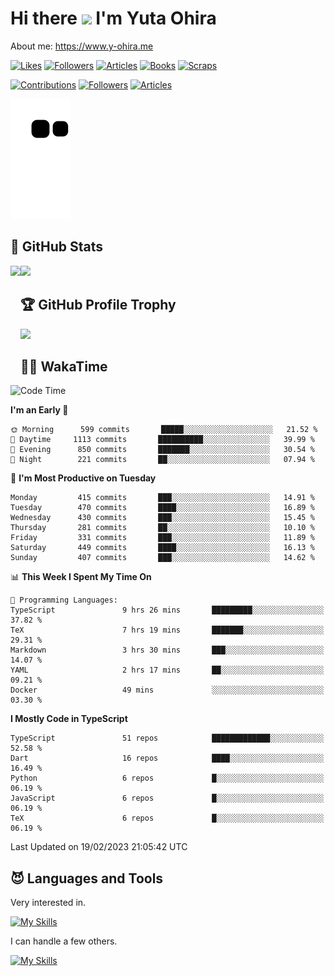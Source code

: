 # Hi there <img width="35" src="https://user-images.githubusercontent.com/50891407/148686885-0fefeb76-4cf6-473a-9e3e-889ce5513450.gif" /> I'm Yuta Ohira

About me: https://www.y-ohira.me

[![Likes](https://badgen.org/img/zenn/alesion/likes?style=for-the-badge)](https://zenn.dev/alesion)
[![Followers](https://badgen.org/img/zenn/alesion/followers?style=for-the-badge)](https://zenn.dev/alesion)
[![Articles](https://badgen.org/img/zenn/alesion/articles?style=for-the-badge)](https://zenn.dev/alesion)
[![Books](https://badgen.org/img/zenn/alesion/books?style=for-the-badge)](https://zenn.dev/alesion?tab=books)
[![Scraps](https://badgen.org/img/zenn/alesion/scraps?style=for-the-badge)](https://zenn.dev/alesion?tab=scraps)

[![Contributions](https://badgen.org/img/qiita/alesion30/contributions?style=for-the-badge)](https://qiita.com/alesion30)
[![Followers](https://badgen.org/img/qiita/alesion30/followers?style=for-the-badge)](https://qiita.com/alesion30)
[![Articles](https://badgen.org/img/qiita/alesion30/articles?style=for-the-badge)](https://qiita.com/alesion30)

<!-- <p align="left"> -->
  <!-- GitHub -->
<!--   <a href="https://github.com/alesion30/alesion30/">
    <img src="https://komarev.com/ghpvc/?username=alesion30" alt="alesion30" />
  </a>
  <a href="https://github.com/alesion30">
    <img height="20" src="https://img.shields.io/github/followers/alesion30?label=follow&logo=github&style=flat" />
  </a> -->
  <!-- Zenn -->
<!--   <a href="https://zenn.dev/alesion">
    <img src="https://zenn.badge.nikaera.com/s/alesion/likes?style=flat" alt="alesion likes" />
  </a>
  <a href="https://zenn.dev/alesion/articles">
    <img src="https://zenn.badge.nikaera.com/s/alesion/articles?style=flat" alt="alesion articles" />
  </a>
  <a href="https://zenn.dev/alesion/followers">
    <img src="https://zenn.badge.nikaera.com/s/alesion/followers?style=flat" alt="alesion followers" />
  </a>
  <a href="https://zenn.dev/alesion/books">
    <img src="https://zenn.badge.nikaera.com/s/alesion/books?style=flat" alt="alesion books" />
  </a>
  <a href="https://zenn.dev/alesion/scraps">
    <img src="https://zenn.badge.nikaera.com/s/alesion/scraps?style=flat" alt="alesion scraps" />
  </a> -->
  <!-- qiita -->
<!--   <a href="http://qiita.com/Alesion30">
    <img height="20" src="https://qiita-badge.apiapi.app/s/Alesion30/posts.svg" />
  </a>
    <img height="20" src="https://qiita-badge.apiapi.app/s/Alesion30/contributions.svg" />
  </a> -->
<!-- </p> -->


<!-- ## 🐍 Contribution -->

<img src="https://github.com/Alesion30/Alesion30/blob/output/github-contribution-grid-snake.svg" alt="GitHub Snake dark" />


## 💎 GitHub Stats

<div>
  <img height="170" align="left" src="https://github-readme-stats.vercel.app/api?username=Alesion30&count_private=true&show_icons=true&title_color=81A1C1&text_color=ECEFF4&bg_color=2E3440&icon_color=D8DEE9&border_radius=10" />
  <img height="170" src="https://github-readme-stats.vercel.app/api/top-langs/?username=Alesion30&langs_count=8&layout=compact&title_color=81A1C1&text_color=ECEFF4&bg_color=2E3440&icon_color=D8DEE9&border_radius=10" />
</div>


## 🏆 GitHub Profile Trophy

<img width="800" src="https://github-profile-trophy.vercel.app/?username=Alesion30&theme=nord&no-frame=true"/>


## 🧑‍💻 WakaTime

<!--START_SECTION:waka-->
![Code Time](http://img.shields.io/badge/Code%20Time-1%2C811%20hrs%2053%20mins-blue)

**I'm an Early 🐤** 

```text
🌞 Morning      599 commits       █████░░░░░░░░░░░░░░░░░░░░   21.52 % 
🌆 Daytime     1113 commits       ██████████░░░░░░░░░░░░░░░   39.99 % 
🌃 Evening      850 commits       ███████░░░░░░░░░░░░░░░░░░   30.54 % 
🌙 Night        221 commits       ██░░░░░░░░░░░░░░░░░░░░░░░   07.94 % 

```
📅 **I'm Most Productive on Tuesday** 

```text
Monday         415 commits       ███░░░░░░░░░░░░░░░░░░░░░░   14.91 % 
Tuesday        470 commits       ████░░░░░░░░░░░░░░░░░░░░░   16.89 % 
Wednesday      430 commits       ███░░░░░░░░░░░░░░░░░░░░░░   15.45 % 
Thursday       281 commits       ██░░░░░░░░░░░░░░░░░░░░░░░   10.10 % 
Friday         331 commits       ███░░░░░░░░░░░░░░░░░░░░░░   11.89 % 
Saturday       449 commits       ████░░░░░░░░░░░░░░░░░░░░░   16.13 % 
Sunday         407 commits       ███░░░░░░░░░░░░░░░░░░░░░░   14.62 % 

```


📊 **This Week I Spent My Time On** 

```text
💬 Programming Languages: 
TypeScript               9 hrs 26 mins       █████████░░░░░░░░░░░░░░░░   37.82 % 
TeX                      7 hrs 19 mins       ███████░░░░░░░░░░░░░░░░░░   29.31 % 
Markdown                 3 hrs 30 mins       ███░░░░░░░░░░░░░░░░░░░░░░   14.07 % 
YAML                     2 hrs 17 mins       ██░░░░░░░░░░░░░░░░░░░░░░░   09.21 % 
Docker                   49 mins             ░░░░░░░░░░░░░░░░░░░░░░░░░   03.30 % 

```

**I Mostly Code in TypeScript** 

```text
TypeScript               51 repos            █████████████░░░░░░░░░░░░   52.58 % 
Dart                     16 repos            ████░░░░░░░░░░░░░░░░░░░░░   16.49 % 
Python                   6 repos             █░░░░░░░░░░░░░░░░░░░░░░░░   06.19 % 
JavaScript               6 repos             █░░░░░░░░░░░░░░░░░░░░░░░░   06.19 % 
TeX                      6 repos             █░░░░░░░░░░░░░░░░░░░░░░░░   06.19 % 

```



 Last Updated on 19/02/2023 21:05:42 UTC
<!--END_SECTION:waka-->


## 😈 Languages and Tools

Very interested in.

[![My Skills](https://skillicons.dev/icons?i=react,nextjs,typescript,flutter,firebase)](https://skillicons.dev)

I can handle a few others.

[![My Skills](https://skillicons.dev/icons?i=javascript,vue,nuxt,redux,electron,express,nodejs,deno,dart,python,flask,php,laravel,wordpress,go,rust,html,css,sass,tailwind,bootstrap,webpack,supabase,aws,dynamodb,mysql,figma,xd,vscode,latex)](https://skillicons.dev)
